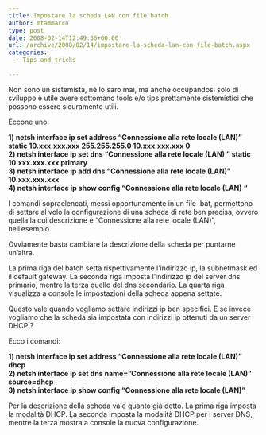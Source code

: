 ```yaml
---
title: Impostare la scheda LAN con file batch
author: mtammacco
type: post
date: 2008-02-14T12:49:36+00:00
url: /archive/2008/02/14/impostare-la-scheda-lan-con-file-batch.aspx
categories:
  - Tips and tricks

---
```

Non sono un sistemista, nè lo saro mai, ma anche occupandosi solo di sviluppo è utile avere sottomano tools e/o tips prettamente sistemistici che possono essere sicuramente utili.

Eccone uno:

**1) netsh interface ip set address &#8220;Connessione alla rete locale (LAN)&#8221; static 10.xxx.xxx.xxx 255.255.255.0 10.xxx.xxx.xxx 0  
2) netsh interface ip set dns &#8220;Connessione alla rete locale (LAN) &#8221; static 10.xxx.xxx.xxx primary  
3) netsh interface ip add dns &#8220;Connessione alla rete locale (LAN)&#8221; 10.xxx.xxx.xxx  
4) netsh interface ip show config &#8220;Connessione alla rete locale (LAN) &#8220;**

I comandi sopraelencati, messi opportunamente in un file .bat, permettono di settare al volo la configurazione di una scheda di rete ben precisa, ovvero quella la cui descrizione è &#8220;Connessione alla rete locale (LAN)&#8221;, nell&#8217;esempio.

Ovviamente basta cambiare la descrizione della scheda per puntarne un&#8217;altra.

La prima riga del batch setta rispettivamente l&#8217;indirizzo ip, la subnetmask ed il default gateway. La seconda riga imposta l&#8217;indirizzo ip del server dns primario, mentre la terza quello del dns secondario. La quarta riga visualizza a console le impostazioni della scheda appena settate.

Questo vale quando vogliamo settare indirizzi ip ben specifici. E se invece vogliamo che la scheda sia impostata con indirizzi ip ottenuti da un server DHCP ?

Ecco i comandi:

**1) netsh interface ip set address &#8220;Connessione alla rete locale (LAN)&#8221; dhcp  
2) netsh interface ip set dns name=&#8221;Connessione alla rete locale (LAN)&#8221; source=dhcp  
3) netsh interface ip show config &#8220;Connessione alla rete locale (LAN)&#8221;**

Per la descrizione della scheda vale quanto già detto. La prima riga imposta la modalità DHCP. La seconda imposta la modalità DHCP per i server DNS, mentre la terza mostra a console la nuova configurazione.